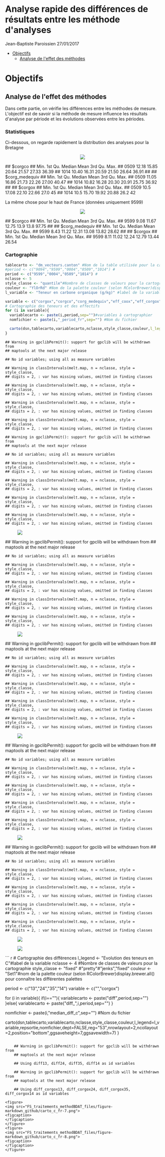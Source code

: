 Analyse rapide des différences de résultats entre les méthode d'analyses
================
Jean-Baptiste Paroissien
27/01/2017

-   [Objectifs](#objectifs)
    -   [Analyse de l'effet des méthodes](#analyse-de-leffet-des-methodes)

Objectifs
=========

Analyse de l'effet des méthodes
-------------------------------

Dans cette partie, on vérifie les différences entre les méthodes de mesure. L'objectif est de savoir si la méthode de mesure influence les résultats d'analyse par période et les évolutions observées entre les périodes.

### Statistiques

Ci-dessous, on regarde rapidement la distribution des analyses pour la Bretagne

<figure style="text-align:center;">
<a name="cdf_fr"></a><img src="FS_traitements_methodBDAT_files/figure-markdown_github/cdf_fr-1.png">
<figcaption>
</figcaption>
</figure>
    ## $corgco
    ##       Min. 1st Qu. Median  Mean 3rd Qu.  Max.
    ## 0509 12.18   15.85  20.64 21.57   27.33 36.39
    ## 1014 10.40   16.31  20.59 21.50   26.64 36.91
    ## 
    ## $corg_medequiv
    ##       Min. 1st Qu. Median  Mean 3rd Qu.  Max.
    ## 0509 11.05   16.86  21.73 22.26   27.00 40.47
    ## 1014 10.82   16.28  20.30 20.91   25.75 36.92
    ## 
    ## $corgox
    ##      Min. 1st Qu. Median  Mean 3rd Qu. Max.
    ## 0509 10.5   17.08  22.10 22.66    27.0   45
    ## 1014 10.5   15.70  19.92 20.88    26.2   42

La même chose pour le haut de France (données uniquement 9599)

<figure style="text-align:center;">
<a name="boxplotHF"></a><img src="FS_traitements_methodBDAT_files/figure-markdown_github/boxplotHF-1.png">
<figcaption>
</figcaption>
</figure>
    ## $corgco
    ##      Min. 1st Qu. Median Mean 3rd Qu.  Max.
    ## 9599 9.08   11.67  12.75 13.9    13.8 97.75
    ## 
    ## $corg_medequiv
    ##      Min. 1st Qu. Median  Mean 3rd Qu.  Max.
    ## 9599 8.43   11.22  12.31 13.08   13.82 28.62
    ## 
    ## $corgox
    ##      Min. 1st Qu. Median  Mean 3rd Qu.  Max.
    ## 9599 8.11   11.02  12.24 12.79   13.44 26.54

### Cartographie

``` r
tablecarto <- "dm_vecteurs.canton" #Nom de la table utilisée pour la cartographie (table postgis)
#period <- c("9094","9599","0004","0509","1014") #
period <- c("9599","0004","0509","1014") #
nclasse <- 5 
style_classe <- "quantile"#Nombre de classes de valeurs pour la cartographie
couleur <- "YlOrRd" #Nom de la palette couleur (selon RColorBrewer)display.brewer.all() pour connaître les différentes palettes
l_variable <- "Teneur en carbone organique (g/kg)" #label de la variable

variable <- c("corgox","corgco","corg_medequiv","eff_coox","eff_corgox","eff_corgco")
# Cartographie des teneurs et des effectifs
for (i in variable){
  variablecarto <- paste(i,period,sep="")#variables à cartographier
  nomfichier <- paste(i,"_period_fr",sep="") #Nom du fichier

  carto(dsn,tablecarto,variablecarto,nclasse,style_classe,couleur,l_legend=l_variable,repsortie,nomfichier,dept=FALSE,reg=FALSE,nrowlayout=2,ncollayout=2,position="bottom",ggsaveheight=7,ggsavewidth=7)
}
```

    ## Warning in gpclibPermit(): support for gpclib will be withdrawn from
    ## maptools at the next major release

    ## No id variables; using all as measure variables

    ## Warning in classIntervals(melt.map, n = nclasse, style = style_classe,
    ## digits = 2, : var has missing values, omitted in finding classes

    ## Warning in classIntervals(melt.map, n = nclasse, style = style_classe,
    ## digits = 2, : var has missing values, omitted in finding classes

    ## Warning in classIntervals(melt.map, n = nclasse, style = style_classe,
    ## digits = 2, : var has missing values, omitted in finding classes

    ## Warning in classIntervals(melt.map, n = nclasse, style = style_classe,
    ## digits = 2, : var has missing values, omitted in finding classes

    ## Warning in gpclibPermit(): support for gpclib will be withdrawn from
    ## maptools at the next major release

    ## No id variables; using all as measure variables

    ## Warning in classIntervals(melt.map, n = nclasse, style = style_classe,
    ## digits = 2, : var has missing values, omitted in finding classes

    ## Warning in classIntervals(melt.map, n = nclasse, style = style_classe,
    ## digits = 2, : var has missing values, omitted in finding classes

    ## Warning in classIntervals(melt.map, n = nclasse, style = style_classe,
    ## digits = 2, : var has missing values, omitted in finding classes

    ## Warning in classIntervals(melt.map, n = nclasse, style = style_classe,
    ## digits = 2, : var has missing values, omitted in finding classes

<figure>
<img src="FS_traitements_methodBDAT_files/figure-markdown_github/carto_c_fr-1.png">
<figcaption>
</figcaption>
</figure>
    ## Warning in gpclibPermit(): support for gpclib will be withdrawn from
    ## maptools at the next major release

    ## No id variables; using all as measure variables

    ## Warning in classIntervals(melt.map, n = nclasse, style = style_classe,
    ## digits = 2, : var has missing values, omitted in finding classes

    ## Warning in classIntervals(melt.map, n = nclasse, style = style_classe,
    ## digits = 2, : var has missing values, omitted in finding classes

    ## Warning in classIntervals(melt.map, n = nclasse, style = style_classe,
    ## digits = 2, : var has missing values, omitted in finding classes

    ## Warning in classIntervals(melt.map, n = nclasse, style = style_classe,
    ## digits = 2, : var has missing values, omitted in finding classes

<figure>
<img src="FS_traitements_methodBDAT_files/figure-markdown_github/carto_c_fr-2.png">
<figcaption>
</figcaption>
</figure>
    ## Warning in gpclibPermit(): support for gpclib will be withdrawn from
    ## maptools at the next major release

    ## No id variables; using all as measure variables

    ## Warning in classIntervals(melt.map, n = nclasse, style = style_classe,
    ## digits = 2, : var has missing values, omitted in finding classes

    ## Warning in classIntervals(melt.map, n = nclasse, style = style_classe,
    ## digits = 2, : var has missing values, omitted in finding classes

    ## Warning in classIntervals(melt.map, n = nclasse, style = style_classe,
    ## digits = 2, : var has missing values, omitted in finding classes

    ## Warning in classIntervals(melt.map, n = nclasse, style = style_classe,
    ## digits = 2, : var has missing values, omitted in finding classes

<figure>
<img src="FS_traitements_methodBDAT_files/figure-markdown_github/carto_c_fr-3.png">
<figcaption>
</figcaption>
</figure>
    ## Warning in gpclibPermit(): support for gpclib will be withdrawn from
    ## maptools at the next major release

    ## No id variables; using all as measure variables

    ## Warning in classIntervals(melt.map, n = nclasse, style = style_classe,
    ## digits = 2, : var has missing values, omitted in finding classes

    ## Warning in classIntervals(melt.map, n = nclasse, style = style_classe,
    ## digits = 2, : var has missing values, omitted in finding classes

    ## Warning in classIntervals(melt.map, n = nclasse, style = style_classe,
    ## digits = 2, : var has missing values, omitted in finding classes

    ## Warning in classIntervals(melt.map, n = nclasse, style = style_classe,
    ## digits = 2, : var has missing values, omitted in finding classes

<figure>
<img src="FS_traitements_methodBDAT_files/figure-markdown_github/carto_c_fr-4.png">
<figcaption>
</figcaption>
</figure>
    ## Warning in gpclibPermit(): support for gpclib will be withdrawn from
    ## maptools at the next major release

    ## No id variables; using all as measure variables

    ## Warning in classIntervals(melt.map, n = nclasse, style = style_classe,
    ## digits = 2, : var has missing values, omitted in finding classes

    ## Warning in classIntervals(melt.map, n = nclasse, style = style_classe,
    ## digits = 2, : var has missing values, omitted in finding classes

    ## Warning in classIntervals(melt.map, n = nclasse, style = style_classe,
    ## digits = 2, : var has missing values, omitted in finding classes

    ## Warning in classIntervals(melt.map, n = nclasse, style = style_classe,
    ## digits = 2, : var has missing values, omitted in finding classes

<figure>
<img src="FS_traitements_methodBDAT_files/figure-markdown_github/carto_c_fr-5.png">
<figcaption>
</figcaption>
</figure>
<figure>
<img src="FS_traitements_methodBDAT_files/figure-markdown_github/carto_c_fr-6.png">
<figcaption>
</figcaption>
</figure>
``` r
# Cartographie des différences
l_legend <- "Evolution des teneurs en C"#label de la variable
nclasse <- 4 #Nombre de classes de valeurs pour la cartographie
style_classe <- "fixed" #"pretty"#"jenks","fixed"
couleur <- "Set1"#nom de la palette couleur (selon RColorBrewer)display.brewer.all() pour connaître les différentes palettes

period <- c("13","24","35","14")
variable <- c("","corgox")

for (i in variable){
    if(i==""){
        variablecarto <- paste("diff",period,sep="")
        }else{
        variablecarto <- paste("diff_",i,period,sep="")
    }

  nomfichier <- paste(i,"median_diff_c",sep="") #Nom du fichier

  carto(dsn,tablecarto,variablecarto,nclasse,style_classe,couleur,l_legend=l_variable,repsortie,nomfichier,dept=FALSE,reg="53",nrowlayout=2,ncollayout=2,position="bottom",ggsaveheight=7,ggsavewidth=7)
}
```

    ## Warning in gpclibPermit(): support for gpclib will be withdrawn from
    ## maptools at the next major release

    ## Using diff13, diff24, diff35, diff14 as id variables

    ## Warning in gpclibPermit(): support for gpclib will be withdrawn from
    ## maptools at the next major release

    ## Using diff_corgox13, diff_corgox24, diff_corgox35, diff_corgox14 as id variables

<figure>
<img src="FS_traitements_methodBDAT_files/figure-markdown_github/carto_c_fr-7.png">
<figcaption>
</figcaption>
</figure>
<figure>
<img src="FS_traitements_methodBDAT_files/figure-markdown_github/carto_c_fr-8.png">
<figcaption>
</figcaption>
</figure>
